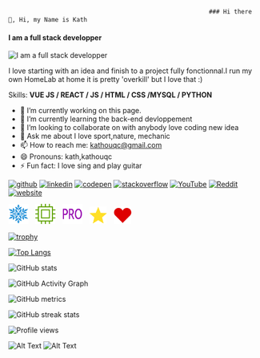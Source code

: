                                                             ### Hi there 👋, Hi, my Name is Kath
#### I am a full stack developper
![I am a full stack developper](https://media.giphy.com/media/NdySWlN5Pk1HIFEi9h/giphy-downsized-large.gif)

I love starting with an idea and finish to a project fully fonctionnal.I run my own HomeLab at home it is pretty 'overkill' but I love that :)

Skills: **VUE JS / REACT / JS / HTML /  CSS /MYSQL / PYTHON**

- 🔭 I’m currently working on this page. 
- 🌱 I’m currently learning the back-end devloppement 
- 👯 I’m looking to collaborate on with anybody love coding new idea 
- 💬 Ask me about I love sport,nature, mechanic 
- 📫 How to reach me: kathouqc@gmail.com 
- 😄 Pronouns: kath,kathouqc 
- ⚡ Fun fact: I love sing and play guitar 


[<img src='https://cdn.jsdelivr.net/npm/simple-icons@3.0.1/icons/github.svg' alt='github' height='40'>](https://github.com/Kathou99)  [<img src='https://cdn.jsdelivr.net/npm/simple-icons@3.0.1/icons/linkedin.svg' alt='linkedin' height='40'>](https://www.linkedin.com/in/https://www.linkedin.com/in/katherine-st-amand//)  [<img src='https://cdn.jsdelivr.net/npm/simple-icons@3.0.1/icons/codepen.svg' alt='codepen' height='40'>](https://codepen.io/https://codepen.io/kathou99)  [<img src='https://cdn.jsdelivr.net/npm/simple-icons@3.0.1/icons/stackoverflow.svg' alt='stackoverflow' height='40'>](https://stackoverflow.com/users/https://stackoverflow.com/users/15377405/kathouqc)  [<img src='https://cdn.jsdelivr.net/npm/simple-icons@3.0.1/icons/youtube.svg' alt='YouTube' height='40'>](https://www.youtube.com/channel/https://www.youtube.com/channel/UCfW6TEdtA4hvsLA6aCd2dew)  [<img src='https://cdn.jsdelivr.net/npm/simple-icons@3.0.1/icons/reddit.svg' alt='Reddit' height='40'>](https://www.reddit.com/user/https://www.reddit.com/user/Enough_Air2710)  [<img src='https://cdn.jsdelivr.net/npm/simple-icons@3.0.1/icons/icloud.svg' alt='website' height='40'>](https://kathouqccode.ca/)  

<a href='https://archiveprogram.github.com/'><img src='https://raw.githubusercontent.com/acervenky/animated-github-badges/master/assets/acbadge.gif' width='40' height='40'></a> <a href='https://docs.github.com/en/developers'><img src='https://raw.githubusercontent.com/acervenky/animated-github-badges/master/assets/devbadge.gif' width='40' height='40'></a> <a href='https://github.com/pricing'><img src='https://raw.githubusercontent.com/acervenky/animated-github-badges/master/assets/pro.gif' width='40' height='40'></a> <a href='https://stars.github.com/'><img src='https://raw.githubusercontent.com/acervenky/animated-github-badges/master/assets/starbadge.gif' width='35' height='35'></a> <a href='https://docs.github.com/en/github/supporting-the-open-source-community-with-github-sponsors'><img src='https://raw.githubusercontent.com/acervenky/animated-github-badges/master/assets/sponsorbadge.gif' width='35' height='35'></a> 

[![trophy](https://github-profile-trophy.vercel.app/?username=Kathou99)](https://github.com/ryo-ma/github-profile-trophy)

[![Top Langs](https://github-readme-stats.vercel.app/api/top-langs/?username=Kathou99)](https://github.com/anuraghazra/github-readme-stats)

![GitHub stats](https://github-readme-stats.vercel.app/api?username=Kathou99&show_icons=true&count_private=true)  

![GitHub Activity Graph](https://activity-graph.herokuapp.com/graph?username=Kathou99)  

![GitHub metrics](https://metrics.lecoq.io/Kathou99)  

![GitHub streak stats](https://github-readme-streak-stats.herokuapp.com/?user=Kathou99)  

![Profile views](https://gpvc.arturio.dev/Kathou99)  

![Alt Text](https://user-images.githubusercontent.com/71993497/168454733-e6b8206f-f5ea-487a-854d-99572ad1c966.png)
![Alt Text](https://media3.giphy.com/media/h0Cq1ClzO3UpupFPjP/200w.webp?cid=ecf05e476jkxptidp2clyyhvf1afvdylfqb93ap7mxl7mzlv&rid=200w.webp&ct=g)

